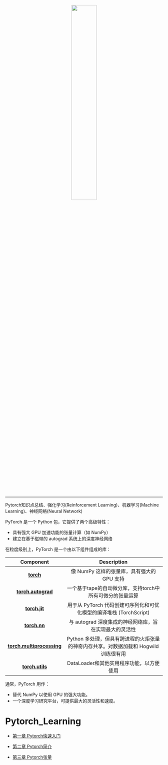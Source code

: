 <p align="center"><img width="40%" src="https://github.com/Walhalla-Summary/Pytorch_Learning/blob/master/logo/pytorch_logo.png" /></p>

--------------------------------------------------------------------------------

Pytorch知识点总结、强化学习(Reinforcement Learning)、机器学习(Machine Learning)、神经网络(Neural Network)


PyTorch 是一个 Python 包，它提供了两个高级特性：

-   具有强大 GPU 加速功能的张量计算（如 NumPy）
-   建立在基于磁带的 autograd 系统上的深度神经网络


在粒度级别上，PyTorch 是一个由以下组件组成的库： 

|                          Component                           |                         Description                          |
| :----------------------------------------------------------: | :----------------------------------------------------------: |
|   [**torch**](https://pytorch.org/docs/stable/torch.html)    |          像 NumPy 这样的张量库，具有强大的 GPU 支持          |
| [**torch.autograd**](https://pytorch.org/docs/stable/autograd.html) |  一个基于tape的自动微分库，支持torch中所有可微分的张量运算   |
|  [**torch.jit**](https://pytorch.org/docs/stable/jit.html)   | 用于从 PyTorch 代码创建可序列化和可优化模型的编译堆栈 (TorchScript) |
|   [**torch.nn**](https://pytorch.org/docs/stable/nn.html)    |    与 autograd 深度集成的神经网络库，旨在实现最大的灵活性    |
| [**torch.multiprocessing**](https://pytorch.org/docs/stable/multiprocessing.html) | Python 多处理，但具有跨进程的火炬张量的神奇内存共享。对数据加载和 Hogwild 训练很有用 |
| [**torch.utils**](https://pytorch.org/docs/stable/data.html) |           DataLoader和其他实用程序功能，以方便使用           |

通常，PyTorch 用作：

-   替代 NumPy 以使用 GPU 的强大功能。
-   一个深度学习研究平台，可提供最大的灵活性和速度。


# Pytorch_Learning

- [第一章 Pytorch快速入门](https://github.com/WalhallaSummary/Pytorch_Learning/blob/master/pytorch/%E7%AC%AC%E4%B8%80%E7%AB%A0%20Pytorch%E5%BF%AB%E9%80%9F%E5%85%A5%E9%97%A8.md)
- [第二章 Pytorch简介](https://github.com/Walhalla-Summary/Pytorch_Learning/blob/master/pytorch/%E7%AC%AC%E4%BA%8C%E7%AB%A0%20Pytorch%E7%AE%80%E4%BB%8B.md)

- [第三章 Pytorch张量](https://github.com/Walhalla-Summary/Pytorch_Learning/blob/master/pytorch/%E7%AC%AC%E4%B8%89%E7%AB%A0%20Pytorch%E5%BC%A0%E9%87%8F.md)
